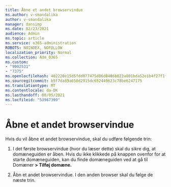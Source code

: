 ```yaml
---
title: Åbne et andet browservindue
ms.author: v-smandalika
author: v-smandalika
manager: dansimp
ms.date: 02/23/2021
audience: Admin
ms.topic: article
ms.service: o365-administration
ROBOTS: NOINDEX, NOFOLLOW
localization_priority: Normal
ms.collection: Adm_O365
ms.custom:
- "9002531"
- "7375"
ms.openlocfilehash: 402220e15d5fdd077475d86d8486b022a801bda52e1b4f27f1fa385f31316f39
ms.sourcegitcommit: b5f7da89a650d2915dc652449623c78be6247175
ms.translationtype: MT
ms.contentlocale: da-DK
ms.lasthandoff: 08/05/2021
ms.locfileid: "53967399"
---
```

# <a name="open-a-second-browser-window"></a>Åbne et andet browservindue

Hvis du vil åbne et andet browservindue, skal du udføre følgende trin:

1. I det første browservindue (hvor du læser dette) skal du sikre dig, at domæneguiden er åben. Hvis du ikke klikkede på knappen ovenfor for at starte domæneguiden, kan du finde domæneguiden ved at gå til Domæner **> Tilføj domæne.**

2. Åbn et andet browservindue. I den anden browser skal du følge de næste trin.
